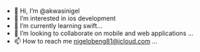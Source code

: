 - 👋 Hi, I’m @akwasinigel
- 👀 I’m interested in ios development
- 🌱 I’m currently learning swift...
- 💞️ I’m looking to collaborate on mobile and web applications ...
- 📫 How to reach me nigelobeng81@icloud.com ...

<!---
akwasinigel/akwasinigel is a ✨ special ✨ repository because its `README.md` (this file) appears on your GitHub profile.
You can click the Preview link to take a look at your changes.
--->
